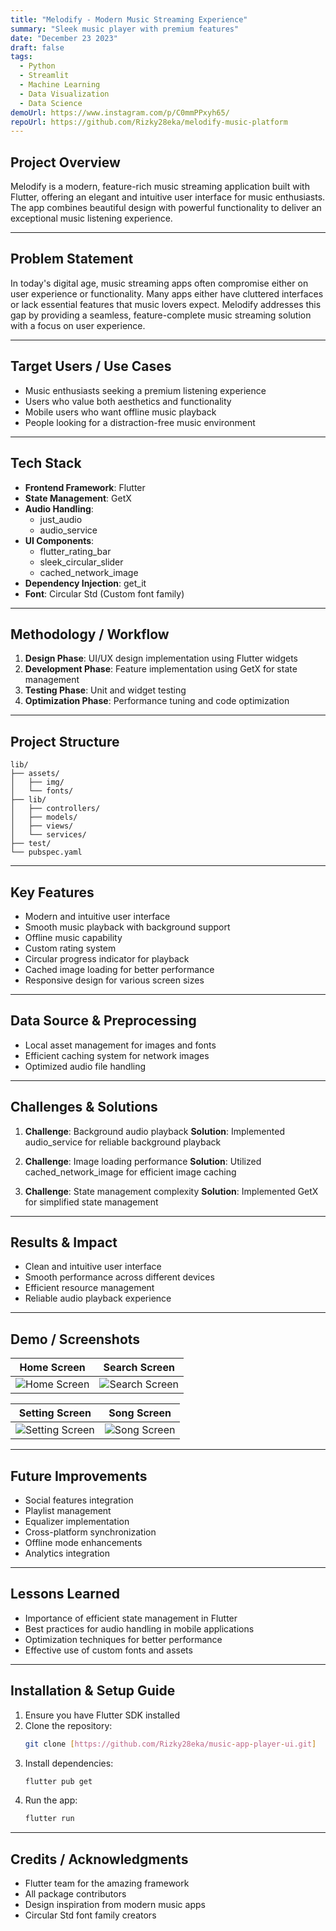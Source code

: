```yaml
---
title: "Melodify - Modern Music Streaming Experience"
summary: "Sleek music player with premium features"
date: "December 23 2023"
draft: false
tags:
  - Python
  - Streamlit
  - Machine Learning
  - Data Visualization
  - Data Science
demoUrl: https://www.instagram.com/p/C0mmPPxyh65/
repoUrl: https://github.com/Rizky28eka/melodify-music-platform
---
```


## Project Overview

Melodify is a modern, feature-rich music streaming application built with Flutter, offering an elegant and intuitive user interface for music enthusiasts. The app combines beautiful design with powerful functionality to deliver an exceptional music listening experience.

---

## Problem Statement

In today's digital age, music streaming apps often compromise either on user experience or functionality. Many apps either have cluttered interfaces or lack essential features that music lovers expect. Melodify addresses this gap by providing a seamless, feature-complete music streaming solution with a focus on user experience.

---

## Target Users / Use Cases

- Music enthusiasts seeking a premium listening experience
- Users who value both aesthetics and functionality
- Mobile users who want offline music playback
- People looking for a distraction-free music environment

---

## Tech Stack

- **Frontend Framework**: Flutter
- **State Management**: GetX
- **Audio Handling**:
  - just_audio
  - audio_service
- **UI Components**:
  - flutter_rating_bar
  - sleek_circular_slider
  - cached_network_image
- **Dependency Injection**: get_it
- **Font**: Circular Std (Custom font family)

---

## Methodology / Workflow

1. **Design Phase**: UI/UX design implementation using Flutter widgets
2. **Development Phase**: Feature implementation using GetX for state management
3. **Testing Phase**: Unit and widget testing
4. **Optimization Phase**: Performance tuning and code optimization

---

## Project Structure

```
lib/
├── assets/
│   ├── img/
│   └── fonts/
├── lib/
│   ├── controllers/
│   ├── models/
│   ├── views/
│   └── services/
├── test/
└── pubspec.yaml
```

---

## Key Features

- Modern and intuitive user interface
- Smooth music playback with background support
- Offline music capability
- Custom rating system
- Circular progress indicator for playback
- Cached image loading for better performance
- Responsive design for various screen sizes

---

## Data Source & Preprocessing

- Local asset management for images and fonts
- Efficient caching system for network images
- Optimized audio file handling

---

## Challenges & Solutions

1. **Challenge**: Background audio playback
   **Solution**: Implemented audio_service for reliable background playback

2. **Challenge**: Image loading performance
   **Solution**: Utilized cached_network_image for efficient image caching

3. **Challenge**: State management complexity
   **Solution**: Implemented GetX for simplified state management

---

## Results & Impact

- Clean and intuitive user interface
- Smooth performance across different devices
- Efficient resource management
- Reliable audio playback experience

---

## Demo / Screenshots

| Home Screen                         | Search Screen                           |
| ----------------------------------- | --------------------------------------- |
| ![Home Screen](images/homepage.png) | ![Search Screen](images/searchpage.png) |

| Setting Screen                            | Song Screen                           |
| ----------------------------------------- | ------------------------------------- |
| ![Setting Screen](images/settingpage.png) | ![Song Screen](images/detailsong.png) |

---

## Future Improvements

- Social features integration
- Playlist management
- Equalizer implementation
- Cross-platform synchronization
- Offline mode enhancements
- Analytics integration

---

## Lessons Learned

- Importance of efficient state management in Flutter
- Best practices for audio handling in mobile applications
- Optimization techniques for better performance
- Effective use of custom fonts and assets

---

## Installation & Setup Guide

1. Ensure you have Flutter SDK installed
2. Clone the repository:
   ```bash
   git clone [https://github.com/Rizky28eka/music-app-player-ui.git]
   ```
3. Install dependencies:
   ```bash
   flutter pub get
   ```
4. Run the app:
   ```bash
   flutter run
   ```

---

## Credits / Acknowledgments

- Flutter team for the amazing framework
- All package contributors
- Design inspiration from modern music apps
- Circular Std font family creators
